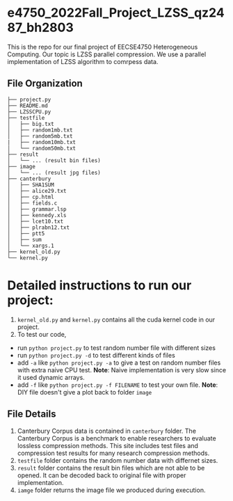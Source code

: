 # e4750_2022Fall_Project_LZSS_qz2487_bh2803
This is the repo for our final project of EECSE4750 Heterogeneous Computing. Our topic is LZSS parallel compression. We use a parallel implementation of LZSS algorithm to comrpess data.

## File Organization
```
├── project.py
├── README.md
├── LZSSCPU.py
├── testfile
│   ├── big.txt
│   ├── random1mb.txt
│   ├── random5mb.txt
|   ├── random10mb.txt
│   └── random50mb.txt
├── result
│   └── ... (result bin files)
├── image
│   └── ... (result jpg files)
├── canterbury
│   ├── SHA1SUM
│   ├── alice29.txt
│   ├── cp.html
│   ├── fields.c
│   ├── grammar.lsp
│   ├── kennedy.xls
│   ├── lcet10.txt
│   ├── plrabn12.txt
│   ├── ptt5
│   ├── sum
│   └── xargs.1
├── kernel_old.py
└── kernel.py
```

# Detailed instructions to run our project:
1. ``kernel_old.py`` and ``kernel.py`` contains all the cuda kernel code in our project.
2. To test our code,  
* run ``python project.py`` to test random number file with different sizes
* run ``python project.py -d`` to test different kinds of files
* add ``-a`` like ``python project.py -a`` to give a test on random number files with extra naive CPU test.
**Note**: Naive implementation is very slow since it used dynamic arrays.
* add ``-f`` like ``python project.py -f FILENAME`` to test your own file.
**Note**: DIY file doesn't give a plot back to folder ``image``
## File Details
1. Canterbury Corpus data is contained in ``canterbury`` folder. The Canterbury Corpus is a benchmark to enable researchers to evaluate lossless compression methods. This site includes test files and compression test results for many research compression methods.
2. ``testfile`` folder contains the random number data with differnet sizes.
3. ``result`` folder contains the result bin files which are not able to be opened. It can be decoded back to original file with proper implementation.
4. ``iamge`` folder returns the image file we produced during execution.
